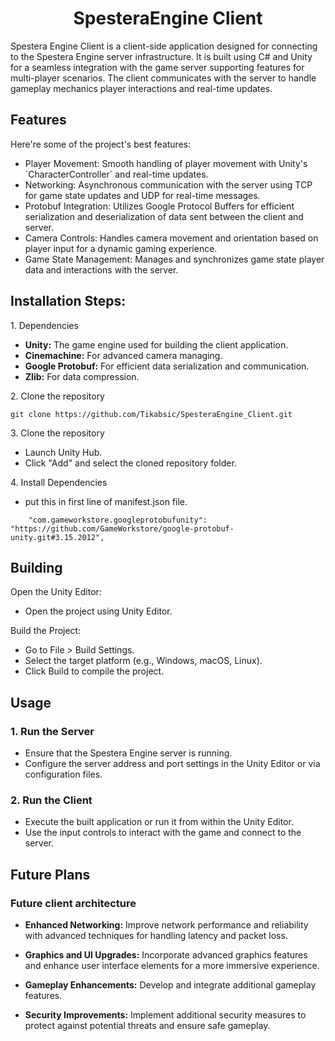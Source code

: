 <h1 align="center" id="title">SpesteraEngine Client</h1>

<p id="description">Spestera Engine Client is a client-side application designed for connecting to the Spestera Engine server infrastructure. It is built using C# and Unity for a seamless integration with the game server supporting features for multi-player scenarios. The client communicates with the server to handle gameplay mechanics player interactions and real-time updates.</p>

  
  
<h2>Features</h2>

Here're some of the project's best features:

*   Player Movement: Smooth handling of player movement with Unity's \`CharacterController\` and real-time updates.
*   Networking: Asynchronous communication with the server using TCP for game state updates and UDP for real-time messages.
*   Protobuf Integration: Utilizes Google Protocol Buffers for efficient serialization and deserialization of data sent between the client and server.
*   Camera Controls: Handles camera movement and orientation based on player input for a dynamic gaming experience.
*   Game State Management: Manages and synchronizes game state player data and interactions with the server.

<h2>Installation Steps:</h2>

<p>1. Dependencies</p>

- **Unity:** The game engine used for building the client application.
- **Cinemachine:** For advanced camera managing.
- **Google Protobuf:** For efficient data serialization and communication.
- **Zlib:** For data compression.

<p>2. Clone the repository</p>

```
git clone https://github.com/Tikabsic/SpesteraEngine_Client.git
```

<p>3. Clone the repository</p>

* Launch Unity Hub.
* Click "Add" and select the cloned repository folder.

<p>4. Install Dependencies</p>

* put this in first line of manifest.json file.
```
    "com.gameworkstore.googleprotobufunity": "https://github.com/GameWorkstore/google-protobuf-unity.git#3.15.2012",
```

<h2>Building</h2>

<p>Open the Unity Editor: </p>

* Open the project using Unity Editor.
<p>Build the Project:</p>

* Go to File > Build Settings.
* Select the target platform (e.g., Windows, macOS, Linux).
* Click Build to compile the project.

<h2> Usage </h2>

<h3>1. Run the Server</h3>

 * Ensure that the Spestera Engine server is running.
* Configure the server address and port settings in the Unity Editor or via configuration files.

<h3>2. Run the Client</h3>

* Execute the built application or run it from within the Unity Editor.
* Use the input controls to interact with the game and connect to the server.

<h2> Future Plans </h2>

<h3> Future client architecture</h3>

* **Enhanced Networking:** Improve network performance and reliability with advanced techniques for handling latency and packet loss.

* **Graphics and UI Upgrades:** Incorporate advanced graphics features and enhance user interface elements for a more immersive experience.

* **Gameplay Enhancements:** Develop and integrate additional gameplay features.

* **Security Improvements:** Implement additional security measures to protect against potential threats and ensure safe gameplay.
